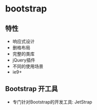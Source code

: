 # bootstrap

## 特性
- 响应式设计
- 删格布局
- 完整的类库
- jQuery插件
- 不同的使用场景
- ie9+

## Bootstrap 开工具
- 专门针对Bootstrap的开发工具: JetStrap